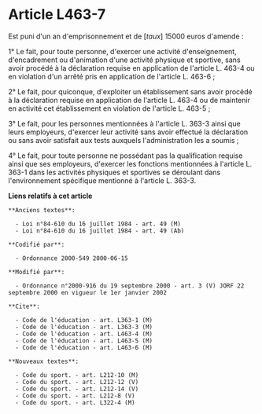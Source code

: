 # Article L463-7

Est puni d'un an d'emprisonnement et de [*taux*] 15000 euros d'amende :

1° Le fait, pour toute personne, d'exercer une activité d'enseignement, d'encadrement ou d'animation d'une activité physique
et sportive, sans avoir procédé à la déclaration requise en application de l'article L. 463-4 ou en violation d'un arrêté
pris en application de l'article L. 463-6 ;

2° Le fait, pour quiconque, d'exploiter un établissement sans avoir procédé à la déclaration requise en application de
l'article L. 463-4 ou de maintenir en activité cet établissement en violation de l'article L. 463-5 ;

3° Le fait, pour les personnes mentionnées à l'article L. 363-3 ainsi que leurs employeurs, d'exercer leur activité sans
avoir effectué la déclaration ou sans avoir satisfait aux tests auxquels l'administration les a soumis ;

4° Le fait, pour toute personne ne possédant pas la qualification requise ainsi que ses employeurs, d'exercer les fonctions
mentionnées à l'article L. 363-1 dans les activités physiques et sportives se déroulant dans l'environnement spécifique
mentionné à l'article L. 363-3.

**Liens relatifs à cet article**

	**Anciens textes**:

	  - Loi n°84-610 du 16 juillet 1984 - art. 49 (M)
	  - Loi n°84-610 du 16 juillet 1984 - art. 49 (Ab)

	**Codifié par**:

	  - Ordonnance 2000-549 2000-06-15

	**Modifié par**:

	  - Ordonnance n°2000-916 du 19 septembre 2000 - art. 3 (V) JORF 22 septembre 2000 en vigueur le 1er janvier 2002

	**Cite**:

	  - Code de l'éducation - art. L363-1 (M)
	  - Code de l'éducation - art. L363-3 (M)
	  - Code de l'éducation - art. L463-4 (M)
	  - Code de l'éducation - art. L463-5 (M)
	  - Code de l'éducation - art. L463-6 (M)

	**Nouveaux textes**:

	  - Code du sport. - art. L212-10 (M)
	  - Code du sport. - art. L212-12 (V)
	  - Code du sport. - art. L212-14 (V)
	  - Code du sport. - art. L212-8 (V)
	  - Code du sport. - art. L322-4 (M)

